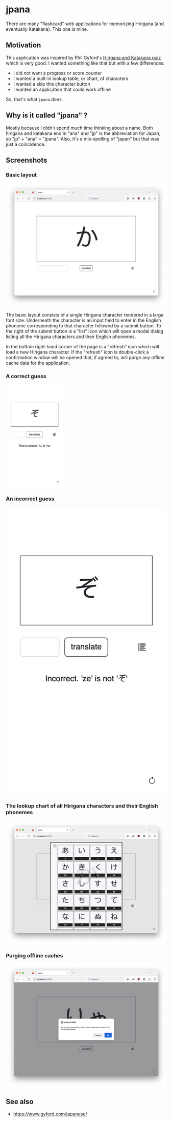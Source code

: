 # jpana

There are many "flashcard" web applications for memorizing Hirigana (and eventually Katakana). This one is mine.

## Motivation

This application was inspired by Phil Gyford's [Hirigana and Katakana quiz](https://www.gyford.com/japanese/) which is very good. I wanted something like that but with a few differences:

* I did not want a progress or score counter
* I wanted a built-in lookup table, or chart, of characters
* I wanted a skip this character button
* I wanted an application that could work offline

So, that's what `jpana` does.

## Why is it called "jpana" ?

Mostly because I didn't spend much time thinking about a name. Both hirigana and katakana end in "ana" and "jp" is the abbreviation for Japan, so "jp" + "ana" = "jpana". Also, it's a mis-spelling of "japan" but that was just a coincidence.

## Screenshots

### Basic layout

![](docs/images/jpana-character.png)

The basic layout consists of a single Hirigana character rendered in a large font size. Underneath the character is an input field to enter in the English phoneme corresponding to that character followed by a submit button. To the right of the submit button is a "list" icon which will open a modal dialog listing all the Hirigana characters and their English phonemes.

In the bottom right-hand corner of the page is a "refresh" icon which will load a new Hirigana character. If the "refresh" icon is double-click a confirmation window will be opened that, if agreed to, will purge any offline cache data for the application.

### A correct guess

<img src="docs/images/jpana-ha.png" height="320" />

### An incorrect guess

![](docs/images/jpana-ze-zo.png)

### The lookup chart of all Hirigana characters and their English phonemes

![](docs/images/jpana-chart.png)

### Purging offline caches

![](docs/images/jpana-cache.png)

## See also

* https://www.gyford.com/japanese/
